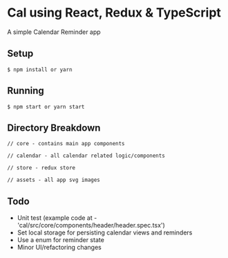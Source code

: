 # Cal using React, Redux & TypeScript

A simple Calendar Reminder app


## Setup

```
$ npm install or yarn
```

## Running

```
$ npm start or yarn start
```

## Directory Breakdown

```
// core - contains main app components

// calendar - all calendar related logic/components

// store - redux store

// assets - all app svg images
```

## Todo

- Unit test (example code at - 'cal/src/core/components/header/header.spec.tsx')
- Set local storage for persisting calendar views and reminders
- Use a enum for reminder state
- Minor UI/refactoring changes